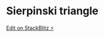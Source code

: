 # Sierpinski triangle

[Edit on StackBlitz ⚡️](https://stackblitz.com/edit/angular-canvas-simple-ulfkgl)
